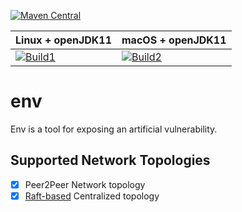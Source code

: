 [![Maven Central](https://img.shields.io/maven-central/v/io.github.artificial-vulnerability-tools/env.svg?label=Maven%20Central)](https://search.maven.org/search?q=g:%22io.github.artificial-vulnerability-tools%22%20AND%20a:%22env%22)

| Linux + openJDK11 | macOS + openJDK11  | 
|-------------------|--------------------|
| [![Build1][1]][3] |  [![Build2][2]][3] | 

[1]: https://travis-matrix-badges.herokuapp.com/repos/artificial-vulnerability-tools/env/branches/master/1
[2]: https://travis-matrix-badges.herokuapp.com/repos/artificial-vulnerability-tools/env/branches/master/2
[3]: https://travis-ci.org/artificial-vulnerability-tools/env

# env

Env is a tool for exposing an artificial vulnerability.

## Supported Network Topologies

-  [x] Peer2Peer Network topology
-  [x] [Raft-based](https://raft.github.io/) Centralized topology  

